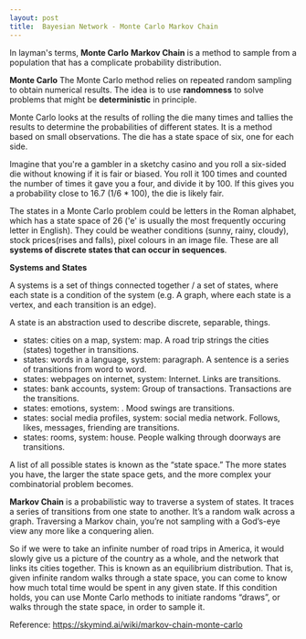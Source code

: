 ```yaml
---
layout: post
title:  Bayesian Network - Monte Carlo Markov Chain
---
```


In layman's terms, __Monte Carlo__ __Markov Chain__ is a method to sample from a population that has a complicate probability distribution.

**Monte Carlo**
The Monte Carlo method relies on repeated random sampling to obtain numerical results. The idea is to use **randomness** to solve problems that might be **deterministic** in principle.

Monte Carlo looks at the results of rolling the die many times and tallies the results to determine the probabilities of different states. It is a method based on small observations. The die has a state space of six, one for each side.

Imagine that you're a gambler in a sketchy casino and you roll a six-sided die without knowing if it is fair or biased. You roll it 100 times and counted the number of times it gave you a four, and divide it by 100. If this gives you a probability close to 16.7 (1/6 * 100), the die is likely fair.

The states in a Monte Carlo problem could be letters in the Roman alphabet, which has a state space of 26 ('e' is usually the most frequently occuring letter in English). They could be weather conditions (sunny, rainy, cloudy), stock prices(rises and falls), pixel colours in an image file. These are all **systems of discrete states that can occur in sequences**.

**Systems and States**

A systems is a set of things connected together / a set of states, where each state is a condition of the system (e.g. A graph, where each state is a vertex, and each transition is an edge).

A state is an abstraction used to describe discrete, separable, things.
 * states: cities on a map, system: map.  A road trip strings the cities (states) together in transitions.
 * states: words in a language, system: paragraph. A sentence is a series of transitions from word to word.
 * states: webpages on internet, system: Internet. Links are transitions.
 * states: bank accounts, system: Group of transactions. Transactions are the transitions.
 * states: emotions, system: . Mood swings are transitions.
 * states: social media profiles, system: social media network. Follows, likes, messages, friending are transitions.
 * states: rooms, system: house. People walking through doorways are transitions.

A list of all possible states is known as the “state space.” The more states you have, the larger the state space gets, and the more complex your combinatorial problem becomes.

**Markov Chain** is a probabilistic way to traverse a system of states. It traces a series of transitions from one state to another. It’s a random walk across a graph. Traversing a Markov chain, you’re not sampling with a God’s-eye view any more like a conquering alien.

So if we were to take an infinite number of road trips in America, it would slowly give us a picture of the country as a whole, and the network that links its cities together. This is known as an equilibrium distribution. That is, given infinite random walks through a state space, you can come to know how much total time would be spent in any given state. If this condition holds, you can use Monte Carlo methods to initiate randoms “draws”, or walks through the state space, in order to sample it.

Reference: https://skymind.ai/wiki/markov-chain-monte-carlo
